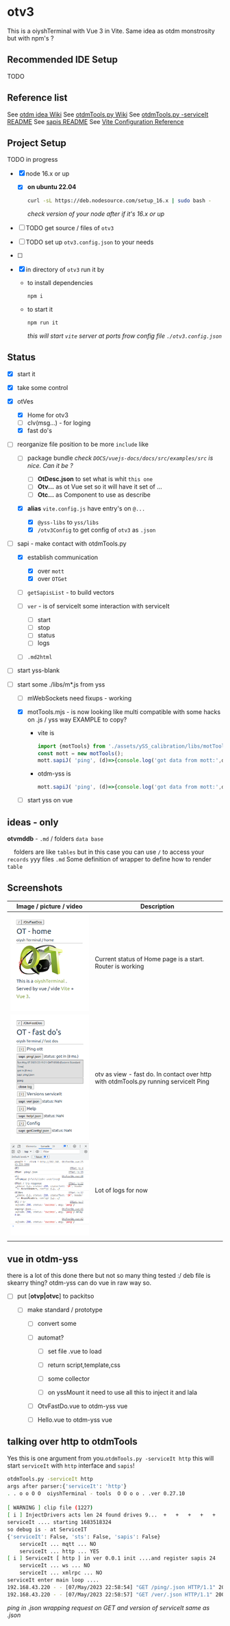 # otv3

  This is a oiyshTerminal with Vue 3 in Vite. Same idea as otdm monstrosity but with npm's ?

## Recommended IDE Setup

   TODO

## Reference list

  See [otdm idea Wiki](https://github.com/yOyOeK1/oiyshTerminal/wiki/otdm-yss-otdme)
  See [otdmTools.py Wiki](https://github.com/yOyOeK1/oiyshTerminal/wiki/otdm-tools)
  See [otdmTools.py -serviceIt README](https://github.com/yOyOeK1/oiyshTerminal/blob/main/otdm-tools/data/data/com.termux/files/usr/bin/otdm_serviceIt_README.md)
  See [sapis README](https://github.com/yOyOeK1/oiyshTerminal/blob/main/otdm-tools/data/data/com.termux/files/usr/bin/otdm_sapis_README.md)
  See [Vite Configuration Reference](https://vitejs.dev/config/)

## Project Setup

TODO in progress

- [x] node 16.x or up 
  
  - [x] **on ubuntu 22.04**
    
    ```bash
    curl -sL https://deb.nodesource.com/setup_16.x | sudo bash -
    ```
    
    *check version of your node after if it's 16.x or up*

- [ ] TODO get source / files of `otv3`

- [ ] TODO set up `otv3.config.json` to your needs

- [ ] 

- [x] in directory of `otv3` run it by
  
  - to install dependencies
    
    ```bash
    npm i
    ```
  
  - to start it
    
    ```bash
    npm run it
    ```
    
    *this will start `vite` server at ports frow config file `./otv3.config.json`*

## Status

- [x] start it

- [x] take some control

- [x] otVes
  
  - [x] Home for otv3
  - [ ] clv(msg...) - for loging 
  - [x] fast do's

- [ ] reorganize file position to be more `include` like 
  
  - [ ] package bundle *check `DOCS/vuejs-docs/docs/src/examples/src` is nice. Can it be ?*
    
    - [ ] **OtDesc.json** to set what is whit `this one`
    - [ ] **Otv...** as ot Vue set so it will have it set of ...
    - [ ] **Otc...** as Component to use as describe
  
  - [x] **alias** `vite.config.js` have entry's on `@...`
    
    - [x] `@yss-libs` to `yss/libs`
    - [x] `/otv3Config` to get config of `otv3` as  `.json`

- [ ] sapi - make contact with otdmTools.py
  
  - [x] establish communication
    
    - [x] over `mott`
    - [x] over `OTGet`
  
  - [ ] `getSapisList` - to build vectors
  
  - [ ] `ver` - is of serviceIt some interaction with serviceIt
    
    - [ ] start
    - [ ] stop
    - [ ] status
    - [ ] logs
  
  - [ ] `.md2html`

- [ ] start yss-blank

- [ ] start some ./libs/m*.js from yss
  
  - [ ] mWebSockets need fixups - working
  
  - [x] motTools.mjs - is now looking like multi compatible with some hacks on .js / yss way EXAMPLE to copy?
    
    - vite is       
      
      ```ts
      import {motTools} from './assets/ySS_calibration/libs/motTools.mjs'
      const mott = new motTools();
      mott.sapiJ( 'ping', (d)=>{console.log('got data from mott:',d);} )
      ```
    
    - otdm-yss is       
      
      ```js
      mott.sapiJ( 'ping', (d)=>{console.log('got data from mott:',d);} )
      ```
  
  - [ ] start yss on vue

## ideas - only

**otvmddb** - `.md` / folders `data base`

    folders are like `tables` but in this case you can use `/` to access your `records` yyy files `.md` Some definition of wrapper to define how to render `table`

## Screenshots

| Image / picture / video                                                                            | Description                                                                          |
| -------------------------------------------------------------------------------------------------- | ------------------------------------------------------------------------------------ |
| ![](./screenshots/ss_otv3_home.png)                                                                | Current status of Home page is a start. Router is working                            |
| ![otvPastDos](./screenshots/ss_otvFastDos_ping_otdmTools_serviceIt_otv.png)                        | otv as view - fast do. In contact over http with otdmTools.py running serviceIt Ping |
| ![](./screenshots/ss_otvFastDos_ping_otdmTools_serviceIt_log.png) | Lot of logs for now                                                                  |
|                                                                                                    |                                                                                      |



## vue in otdm-yss

there is a lot of this done there but not so many thing tested :/ deb file is skearry thing? otdm-yss can do vue in raw way so.

- [ ] put [**otvp|otvc**] to packitso
  
  - [ ] make standard / prototype
    
    - [ ] convert some
    
    - [ ] automat?
      
      - [ ] set file .vue to load
      
      - [ ] return script,template,css
      
      - [ ] some collector
      
      - [ ] on yssMount it need to use all this to inject it and lala
    
    - [ ] OtvFastDo.vue to otdm-yss vue
    
    - [ ] Hello.vue to otdm-yss vue







## talking over http to otdmTools

Yes this is one argument from you.`otdmTools.py -serviceIt http` this will start `serviceIt` with `http` interface and `sapis`!

```bash
otdmTools.py -serviceIt http
args after parser:{'serviceIt': 'http'}
. . o o O O  oiyshTerminal - tools  O O o o . .ver 0.27.10

[ WARNING ] clip file (1227)
[ i ] InjectDrivers acts len 24 found drives 9...  +   +   +   +   +   +   +   +   +  
serviceIt .... starting 1683518324
so debug is - at ServiceIT
{'serviceIt': False, 'sts': False, 'sapis': False}
    serviceIt ... mqtt ... NO
    serviceIt ... http ... YES
[ i ] ServiceIt [ http ] in ver 0.0.1 init ....and register sapis 24
    serviceIt ... ws ... NO
    serviceIt ... xmlrpc ... NO
serviceIt enter main loop ....
192.168.43.220 - - [07/May/2023 22:58:54] "GET /ping/.json HTTP/1.1" 200 -
192.168.43.220 - - [07/May/2023 22:58:57] "GET /ver/.json HTTP/1.1" 200 -
```

*ping in .json wrapping request on GET and version of serviceIt same as .json*

